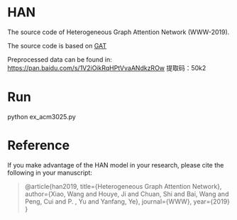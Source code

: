 # HAN

The source code of Heterogeneous Graph Attention Network (WWW-2019).

The source code is based on [GAT](https://github.com/PetarV-/GAT) 

Preprocessed data can be found in:
https://pan.baidu.com/s/1V2iOikRqHPtVvaANdkzROw 
提取码：50k2 

# Run

python ex_acm3025.py

# Reference

If you make advantage of the HAN model in your research, please cite the following in your manuscript:

>@article{han2019,
>	title={Heterogeneous Graph Attention Network},
>	author={Xiao, Wang and Houye, Ji and Chuan, Shi and  Bai, Wang and Peng, Cui and P. , Yu and Yanfang, Ye},
>	journal={WWW},
>	year={2019}
>}